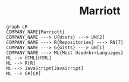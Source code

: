 <h1 align="center">Marriott</h1>

```mermaid
graph LR
COMPANY_NAME{Marriott}
COMPANY_NAME ---> U{Users} ---> UN[2]
COMPANY_NAME ---> R{Repositories} ---> RN[7]
COMPANY_NAME ---> G{Gists} ---> GN[1]
COMPANY_NAME ---> ML{Most Used<br>Languages}
ML --> HTML[HTML]
ML --> R[R]
ML --> JavaScript[JavaScript]
ML --> C#[C#]
```
